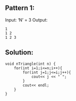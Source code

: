 ## Pattern 1:

Input: ‘N’ = 3
Output: 

    1
    1 2 
    1 2 3

## Solution:


    void nTriangle(int n) {
        for(int i=1;i<=n;i++){
            for(int j=1;j<=i;j++){
                cout<< j << " ";
            }
            cout<< endl;
        }
    }

